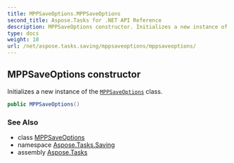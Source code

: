 ```yaml
---
title: MPPSaveOptions.MPPSaveOptions
second_title: Aspose.Tasks for .NET API Reference
description: MPPSaveOptions constructor. Initializes a new instance of the MPPSaveOptions class
type: docs
weight: 10
url: /net/aspose.tasks.saving/mppsaveoptions/mppsaveoptions/
---
```

## MPPSaveOptions constructor

Initializes a new instance of the [`MPPSaveOptions`](../) class.

```csharp
public MPPSaveOptions()
```

### See Also

* class [MPPSaveOptions](../)
* namespace [Aspose.Tasks.Saving](../../mppsaveoptions/)
* assembly [Aspose.Tasks](../../../)


